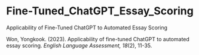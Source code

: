 # Fine-Tuned_ChatGPT_Essay_Scoring
Applicability of Fine-Tuned ChatGPT to Automated Essay Scoring 

Won, Yongkook. (2023). Applicability of fine-tuned ChatGPT to automated essay scoring. *English Language Assessment, 18*(2), 11-35.
